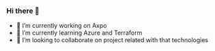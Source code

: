 ### Hi there 👋
- 🔭 I’m currently working on Axpo
- 🌱 I’m currently learning Azure and Terraform
- 👯 I’m looking to collaborate on project related with that technologies

<!--
**IBera/IBera** is a ✨ _special_ ✨ repository because its `README.md` (this file) appears on your GitHub profile.

Here are some ideas to get you started:

- 🔭 I’m currently working on ...
- 🌱 I’m currently learning ...
- 👯 I’m looking to collaborate on ...
- 🤔 I’m looking for help with ...
- 💬 Ask me about ...
- 📫 How to reach me: ...
- 😄 Pronouns: ...
- ⚡ Fun fact: ...
-->
